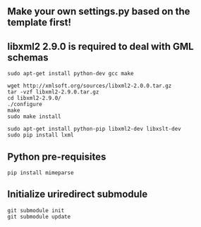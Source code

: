 ## Make your own settings.py based on the template first!

## libxml2 2.9.0 is required to deal with GML schemas
    sudo apt-get install python-dev gcc make
    
    wget http://xmlsoft.org/sources/libxml2-2.0.0.tar.gz
    tar -vzf libxml2-2.9.0.tar.gz
    cd libxml2-2.9.0/
    ./configure
    make
    sudo make install
    
    sudo apt-get install python-pip libxml2-dev libxslt-dev
    sudo pip install lxml
    
## Python pre-requisites
    pip install mimeparse

## Initialize uriredirect submodule
    git submodule init
    git submodule update